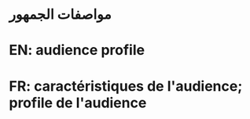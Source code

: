 # مواصفات الجمهور

# EN: audience profile

# FR: caractéristiques de l'audience; profile de l'audience
